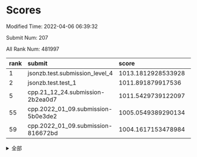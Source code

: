 # Scores

Modified Time: 2022-04-06 06:39:32

Submit Num: 207

All Rank Num: 481997

| rank |               submit               |       score        |       sigma        | pk_num |
| :--- | :--------------------------------- | :----------------- | :----------------- | :----- |
| 1    | jsonzb.test.submission_level_4     | 1013.1812928533928 | 0.807630511046412  | 9311   |
| 2    | jsonzb.test.test_1                 | 1011.891879917536  | 0.794475342582036  | 9315   |
| 5    | cpp.21_12_24.submission-2b2ea0d7   | 1011.5429739122097 | 0.7808090881723186 | 9310   |
| 55   | cpp.2022_01_09.submission-5b0e3de2 | 1005.0549389290134 | 0.7119964506116584 | 9315   |
| 59   | cpp.2022_01_09.submission-816672bd | 1004.1617153478984 | 0.7125376157114786 | 9312   |


<details>
<summary>全部</summary>

| rank |                 submit                 |       score        |       sigma        | pk_num |
| :--- | :------------------------------------- | :----------------- | :----------------- | :----- |
| 1    | jsonzb.test.submission_level_4         | 1013.1812928533928 | 0.807630511046412  | 9311   |
| 2    | jsonzb.test.test_1                     | 1011.891879917536  | 0.794475342582036  | 9315   |
| 3    | gobigger.level_3.submission_level_3_14 | 1011.7406892358936 | 0.7881416586741546 | 9315   |
| 4    | gobigger.level_3.submission_level_3_41 | 1011.6389823604438 | 0.7902412398990102 | 9315   |
| 5    | cpp.21_12_24.submission-2b2ea0d7       | 1011.5429739122097 | 0.7808090881723186 | 9310   |
| 6    | gobigger.level_3.submission_level_3_20 | 1011.5345078441184 | 0.792094965997555  | 9315   |
| 7    | gobigger.level_3.submission_level_3_18 | 1011.4742337828002 | 0.7800620694531627 | 9316   |
| 8    | gobigger.level_3.submission_level_3_45 | 1011.2047723944996 | 0.7926371613127496 | 9312   |
| 9    | gobigger.level_3.submission_level_3_22 | 1011.121423221983  | 0.7816381202453021 | 9315   |
| 10   | gobigger.level_3.submission_level_3_47 | 1011.0184037325558 | 0.7583823328556901 | 9314   |
| 11   | gobigger.level_3.submission_level_3_35 | 1010.8679413575721 | 0.7775868931248758 | 9311   |
| 12   | gobigger.level_3.submission_level_3_16 | 1010.854021582323  | 0.7636454240397053 | 9310   |
| 13   | gobigger.level_3.submission_level_3_36 | 1010.7414106862356 | 0.772559847531819  | 9318   |
| 14   | gobigger.level_3.submission_level_3_17 | 1010.7103815328579 | 0.7574196713229796 | 9314   |
| 15   | gobigger.level_3.submission_level_3_48 | 1010.6695249813515 | 0.7645467118976708 | 9319   |
| 16   | gobigger.level_3.submission_level_3_37 | 1010.5865486062485 | 0.7650356074721516 | 9311   |
| 17   | gobigger.level_3.submission_level_3_1  | 1010.5163910568987 | 0.7475759603833442 | 9313   |
| 18   | gobigger.level_3.submission_level_3_39 | 1010.4535871154183 | 0.7627209211019985 | 9313   |
| 19   | gobigger.level_3.submission_level_3_49 | 1010.4496242512187 | 0.7689094271764529 | 9310   |
| 20   | gobigger.level_3.submission_level_3_42 | 1010.4252241353478 | 0.7605631266339675 | 9309   |
| 21   | gobigger.level_3.submission_level_3_21 | 1010.2747335136218 | 0.7728983382909743 | 9315   |
| 22   | gobigger.level_3.submission_level_3_43 | 1010.2179021302227 | 0.7442676031485753 | 9313   |
| 23   | gobigger.level_3.submission_level_3_23 | 1010.1582647481553 | 0.7483114821105239 | 9311   |
| 24   | gobigger.level_3.submission_level_3_34 | 1010.1509660911167 | 0.7617932115200757 | 9312   |
| 25   | gobigger.level_3.submission_level_3_44 | 1010.1318700961341 | 0.7758911950698552 | 9311   |
| 26   | gobigger.level_3.submission_level_3_2  | 1010.1312604317613 | 0.7715616619329627 | 9312   |
| 27   | gobigger.level_3.submission_level_3_4  | 1010.0980546268632 | 0.7684391437508488 | 9314   |
| 28   | gobigger.level_3.submission_level_3_31 | 1010.010770589788  | 0.7622905102406344 | 9315   |
| 29   | gobigger.level_3.submission_level_3_5  | 1009.9976784400815 | 0.7397823488699502 | 9318   |
| 30   | gobigger.level_3.submission_level_3_30 | 1009.9619910189168 | 0.756001945230281  | 9314   |
| 31   | gobigger.level_3.submission_level_3_10 | 1009.9279243011855 | 0.7429994363866762 | 9312   |
| 32   | gobigger.level_3.submission_level_3_11 | 1009.8879020188765 | 0.7329719024085732 | 9315   |
| 33   | gobigger.level_3.submission_level_3_25 | 1009.8637424043725 | 0.749875593839807  | 9315   |
| 34   | gobigger.level_3.submission_level_3_28 | 1009.7662216790721 | 0.7490412515003014 | 9317   |
| 35   | gobigger.level_3.submission_level_3_24 | 1009.7406583635857 | 0.7563423824620856 | 9316   |
| 36   | gobigger.level_3.submission_level_3_13 | 1009.687905670693  | 0.7545698400802678 | 9315   |
| 37   | gobigger.level_3.submission_level_3_12 | 1009.6598795323313 | 0.7453567367931405 | 9315   |
| 38   | gobigger.level_3.submission_level_3_40 | 1009.6444223986152 | 0.7507253790070586 | 9314   |
| 39   | gobigger.level_3.submission_level_3_46 | 1009.5073349249853 | 0.7320495698673157 | 9316   |
| 40   | gobigger.level_3.submission_level_3_29 | 1009.475094248328  | 0.7536729998977335 | 9315   |
| 41   | gobigger.level_3.submission_level_3_38 | 1009.3493301203906 | 0.7568311585851185 | 9312   |
| 42   | gobigger.level_3.submission_level_3_9  | 1009.2694952599652 | 0.7359599719485468 | 9319   |
| 43   | gobigger.level_3.submission_level_3_26 | 1009.2471470418209 | 0.7596668478249349 | 9311   |
| 44   | gobigger.level_3.submission_level_3_8  | 1009.2169220191533 | 0.7500064661362603 | 9315   |
| 45   | gobigger.level_3.submission_level_3_27 | 1009.1430166544491 | 0.7537920249303479 | 9316   |
| 46   | gobigger.level_3.submission_level_3_19 | 1009.1315071329939 | 0.7495903110070478 | 9315   |
| 47   | gobigger.level_3.submission_level_3_3  | 1008.9164234094542 | 0.7500501601508595 | 9308   |
| 48   | gobigger.level_3.submission_level_3_32 | 1008.913228448757  | 0.7675084925174257 | 9316   |
| 49   | gobigger.level_3.submission_level_3_7  | 1008.8105340707095 | 0.7519404734744399 | 9319   |
| 50   | gobigger.level_3.submission_level_3_0  | 1008.79617209843   | 0.7320088119214928 | 9312   |
| 51   | gobigger.level_3.submission_level_3_33 | 1008.481865156139  | 0.7419491303230419 | 9310   |
| 52   | gobigger.level_3.submission_level_3_15 | 1008.3968028691733 | 0.72576343666257   | 9315   |
| 53   | gobigger.level_3.submission_level_3_6  | 1007.760312697634  | 0.7652794469456702 | 9314   |
| 54   | gobigger.level_1.submission_level_1_35 | 1005.0983589140792 | 0.7323284646183287 | 9311   |
| 55   | cpp.2022_01_09.submission-5b0e3de2     | 1005.0549389290134 | 0.7119964506116584 | 9315   |
| 56   | gobigger.level_1.submission_level_1_26 | 1005.0361624123668 | 0.716259228778064  | 9314   |
| 57   | gobigger.level_1.submission_level_1_34 | 1004.7036624030551 | 0.7275956903926663 | 9314   |
| 58   | gobigger.level_1.submission_level_1_2  | 1004.2818598794637 | 0.7136313629831315 | 9314   |
| 59   | cpp.2022_01_09.submission-816672bd     | 1004.1617153478984 | 0.7125376157114786 | 9312   |
| 60   | gobigger.level_1.submission_level_1_20 | 1004.1496545155528 | 0.730336912879807  | 9314   |
| 61   | gobigger.level_1.submission_level_1_19 | 1004.1262698765025 | 0.7186907881087176 | 9314   |
| 62   | gobigger.level_1.submission_level_1_36 | 1004.0888720112112 | 0.7112377421323205 | 9313   |
| 63   | gobigger.level_1.submission_level_1_39 | 1004.0384368658879 | 0.7206451100930001 | 9314   |
| 64   | gobigger.level_1.submission_level_1_43 | 1003.9604894553461 | 0.7187468827725552 | 9310   |
| 65   | gobigger.level_1.submission_level_1_31 | 1003.9476901888274 | 0.7211159034378979 | 9315   |
| 66   | gobigger.level_1.submission_level_1_0  | 1003.8650995392289 | 0.7223452934407741 | 9319   |
| 67   | gobigger.level_1.submission_level_1_42 | 1003.7090712925789 | 0.7172625939394509 | 9316   |
| 68   | gobigger.level_1.submission_level_1_30 | 1003.7049773388212 | 0.7189151656884528 | 9317   |
| 69   | gobigger.level_1.submission_level_1_13 | 1003.689376053174  | 0.729305416694289  | 9316   |
| 70   | gobigger.level_1.submission_level_1_29 | 1003.6429277168457 | 0.7197819710540545 | 9306   |
| 71   | gobigger.level_1.submission_level_1_49 | 1003.5752288424328 | 0.7137295830510006 | 9313   |
| 72   | gobigger.level_1.submission_level_1_47 | 1003.5075020366331 | 0.7023136193485415 | 9309   |
| 73   | gobigger.level_1.submission_level_1_45 | 1003.4886223071429 | 0.7044927742935916 | 9315   |
| 74   | gobigger.level_1.submission_level_1_11 | 1003.461032256933  | 0.7221768675552187 | 9314   |
| 75   | gobigger.level_1.submission_level_1_12 | 1003.4538969915312 | 0.7074654297527737 | 9314   |
| 76   | gobigger.level_1.submission_level_1_10 | 1003.4307210469636 | 0.7020180720974177 | 9314   |
| 77   | gobigger.level_1.submission_level_1_24 | 1003.4111715213533 | 0.7052643153014703 | 9313   |
| 78   | gobigger.level_1.submission_level_1_16 | 1003.351744701568  | 0.7118345403203457 | 9315   |
| 79   | gobigger.level_1.submission_level_1_25 | 1003.3280970658329 | 0.7193770448559708 | 9311   |
| 80   | gobigger.level_1.submission_level_1_48 | 1003.2652971229803 | 0.7210647919109898 | 9317   |
| 81   | gobigger.level_1.submission_level_1_3  | 1003.1847255081112 | 0.722350499492024  | 9315   |
| 82   | gobigger.level_1.submission_level_1_15 | 1003.1785513182225 | 0.7109462134056993 | 9315   |
| 83   | gobigger.level_1.submission_level_1_5  | 1003.1526264737897 | 0.7119601569882585 | 9314   |
| 84   | gobigger.level_1.submission_level_1_38 | 1003.1288590511916 | 0.7167850552677419 | 9313   |
| 85   | gobigger.level_1.submission_level_1_44 | 1003.0961930362739 | 0.7142517604909023 | 9316   |
| 86   | gobigger.level_1.submission_level_1_46 | 1003.0902566168124 | 0.7185038337233642 | 9316   |
| 87   | gobigger.level_1.submission_level_1_41 | 1003.0184972028491 | 0.7077456759664903 | 9314   |
| 88   | gobigger.level_1.submission_level_1_40 | 1002.9642555700908 | 0.7127444968308789 | 9314   |
| 89   | gobigger.level_1.submission_level_1_14 | 1002.9390017042208 | 0.7101183128662136 | 9315   |
| 90   | gobigger.level_1.submission_level_1_18 | 1002.7693539102306 | 0.7257009244640759 | 9316   |
| 91   | gobigger.level_1.submission_level_1_27 | 1002.7251702755043 | 0.7207171034601131 | 9311   |
| 92   | gobigger.level_1.submission_level_1_17 | 1002.7235297214417 | 0.7081272989806146 | 9319   |
| 93   | gobigger.level_1.submission_level_1_4  | 1002.7192923464191 | 0.7068959170255777 | 9313   |
| 94   | gobigger.level_1.submission_level_1_22 | 1002.6778130306891 | 0.7169022736968524 | 9312   |
| 95   | gobigger.level_1.submission_level_1_37 | 1002.6503130608598 | 0.7200464645232113 | 9315   |
| 96   | gobigger.level_1.submission_level_1_8  | 1002.6351731457704 | 0.7216252305963021 | 9312   |
| 97   | gobigger.level_1.submission_level_1_9  | 1002.5690113437479 | 0.7221678191808033 | 9316   |
| 98   | gobigger.level_1.submission_level_1_23 | 1002.490627156865  | 0.7167672473761536 | 9316   |
| 99   | gobigger.level_1.submission_level_1_1  | 1002.4668122473662 | 0.710892994566953  | 9319   |
| 100  | gobigger.level_1.submission_level_1_33 | 1002.4498264448118 | 0.7133135392350327 | 9313   |
| 101  | gobigger.level_1.submission_level_1_21 | 1002.4004103303224 | 0.7119926899431108 | 9316   |
| 102  | gobigger.level_1.submission_level_1_28 | 1002.2486966843512 | 0.7125761443151809 | 9314   |
| 103  | gobigger.level_1.submission_level_1_7  | 1002.1442209743175 | 0.7076346401985341 | 9313   |
| 104  | gobigger.level_1.submission_level_1_6  | 1002.1004382283991 | 0.7135163921708857 | 9314   |
| 105  | gobigger.level_1.submission_level_1_32 | 1001.5896571657972 | 0.7106434082948313 | 9313   |
| 106  | gobigger.random.submission_random_13   | 996.9673905198119  | 0.7047668872388385 | 9313   |
| 107  | gobigger.random.submission_random_20   | 996.765784655709   | 0.7091418252348283 | 9318   |
| 108  | gobigger.random.submission_random_46   | 996.7610281976412  | 0.7063603857615074 | 9313   |
| 109  | gobigger.random.submission_random_22   | 996.6510569293915  | 0.7067018979545697 | 9314   |
| 110  | gobigger.random.submission_random_6    | 996.6417081498903  | 0.719964415257133  | 9317   |
| 111  | gobigger.random.submission_random_48   | 996.6394750350767  | 0.7155258689669101 | 9312   |
| 112  | gobigger.random.submission_random_41   | 996.6247269152041  | 0.7169437569069195 | 9312   |
| 113  | gobigger.random.submission_random_1    | 996.622709455037   | 0.709738634929559  | 9316   |
| 114  | gobigger.random.submission_random_39   | 996.6071114746269  | 0.7022842358652007 | 9315   |
| 115  | gobigger.random.submission_random_14   | 996.5979318703744  | 0.720987537545628  | 9313   |
| 116  | gobigger.random.submission_random_10   | 996.5847767926929  | 0.7139034680622585 | 9316   |
| 117  | gobigger.random.submission_random_25   | 996.5637170888882  | 0.7017555520938493 | 9312   |
| 118  | gobigger.random.submission_random_38   | 996.5012248092652  | 0.7074203977643094 | 9314   |
| 119  | gobigger.random.submission_random_23   | 996.4755658580008  | 0.6980196369616187 | 9310   |
| 120  | gobigger.random.submission_random_0    | 996.4585493851719  | 0.7052663369252525 | 9317   |
| 121  | gobigger.random.submission_random_16   | 996.4284707519113  | 0.7156949643361735 | 9313   |
| 122  | gobigger.random.submission_random_8    | 996.4236276031587  | 0.7031239191789905 | 9316   |
| 123  | gobigger.random.submission_random_24   | 996.3081237207488  | 0.715104368131726  | 9315   |
| 124  | gobigger.random.submission_random_18   | 996.3031624028266  | 0.7019870906995485 | 9317   |
| 125  | gobigger.random.submission_random_7    | 996.2507265614738  | 0.7100054381237044 | 9315   |
| 126  | gobigger.random.submission_random_27   | 996.2125515732682  | 0.7026332901470835 | 9312   |
| 127  | gobigger.random.submission_random_26   | 996.2073327640804  | 0.7068630965325403 | 9309   |
| 128  | gobigger.random.submission_random_5    | 996.204729335419   | 0.6988905280750859 | 9312   |
| 129  | gobigger.random.submission_random_31   | 996.1973715167892  | 0.7017468931014856 | 9309   |
| 130  | gobigger.random.submission_random_12   | 996.1956363255023  | 0.7153351717407533 | 9316   |
| 131  | gobigger.random.submission_random_11   | 996.1924547598567  | 0.7103551052941971 | 9315   |
| 132  | gobigger.random.submission_random_33   | 996.1833144547167  | 0.7115665672821829 | 9307   |
| 133  | gobigger.random.submission_random_37   | 996.0711065684079  | 0.7030463791594929 | 9309   |
| 134  | gobigger.random.submission_random_49   | 996.0494756804945  | 0.7026692802714942 | 9316   |
| 135  | gobigger.random.submission_random_3    | 996.0135582100635  | 0.7044549893412191 | 9312   |
| 136  | gobigger.random.submission_random_43   | 995.9305481419972  | 0.7127434881125352 | 9320   |
| 137  | gobigger.random.submission_random_32   | 995.907493667607   | 0.7135789763426594 | 9313   |
| 138  | gobigger.random.submission_random_45   | 995.858592907356   | 0.7166425378917705 | 9308   |
| 139  | gobigger.random.submission_random_17   | 995.8459479964199  | 0.7178899784631301 | 9310   |
| 140  | gobigger.random.submission_random_34   | 995.7646416769729  | 0.71403395814918   | 9316   |
| 141  | gobigger.random.submission_random_21   | 995.7627190353327  | 0.700539948352522  | 9308   |
| 142  | gobigger.random.submission_random_9    | 995.6652961313334  | 0.7082271070248966 | 9315   |
| 143  | gobigger.random.submission_random_36   | 995.5955671700217  | 0.7255560659814451 | 9311   |
| 144  | gobigger.random.submission_random_28   | 995.5521300345048  | 0.7235947198264286 | 9319   |
| 145  | gobigger.random.submission_random_2    | 995.4663337722832  | 0.7015430890403487 | 9319   |
| 146  | gobigger.random.submission_random_44   | 995.4561464396666  | 0.7055933233473599 | 9316   |
| 147  | gobigger.random.submission_random_40   | 995.418609454879   | 0.7029439344002815 | 9317   |
| 148  | gobigger.random.submission_random_30   | 995.4126225518329  | 0.7086719748207719 | 9314   |
| 149  | gobigger.random.submission_random_42   | 995.3792529716709  | 0.7103067825811774 | 9312   |
| 150  | gobigger.random.submission_random_15   | 995.3075966629292  | 0.7264359021936553 | 9312   |
| 151  | gobigger.random.submission_random_4    | 995.2656895004645  | 0.7114612101161845 | 9314   |
| 152  | gobigger.level_2.submission_level_2_16 | 995.1057902850746  | 0.7281595722015562 | 9315   |
| 153  | gobigger.random.submission_random_19   | 995.0960636722192  | 0.7172692360492132 | 9316   |
| 154  | gobigger.random.submission_random_47   | 995.0323893072364  | 0.7165375937335462 | 9309   |
| 155  | gobigger.random.submission_random_35   | 995.0214889157589  | 0.7235795637348508 | 9319   |
| 156  | gobigger.level_2.submission_level_2_18 | 994.0834192353099  | 0.7073056245019603 | 9314   |
| 157  | gobigger.random.submission_random_29   | 993.8240742679855  | 0.7082104918173069 | 9317   |
| 158  | gobigger.level_2.submission_level_2_38 | 993.7711661939992  | 0.7286201543698475 | 9315   |
| 159  | gobigger.level_2.submission_level_2_35 | 993.7116977343733  | 0.7371933144871439 | 9319   |
| 160  | gobigger.level_2.submission_level_2_47 | 992.9595087075801  | 0.7384488601943847 | 9314   |
| 161  | gobigger.level_2.submission_level_2_0  | 992.9562841115188  | 0.7360662782416207 | 9313   |
| 162  | gobigger.level_2.submission_level_2_31 | 992.9427079729139  | 0.7361029299443517 | 9312   |
| 163  | gobigger.level_2.submission_level_2_5  | 992.9375622991048  | 0.7437006661843978 | 9315   |
| 164  | gobigger.level_2.submission_level_2_23 | 992.9318407644865  | 0.7505142472261931 | 9308   |
| 165  | gobigger.level_2.submission_level_2_6  | 992.9200810460204  | 0.7445435694939724 | 9318   |
| 166  | gobigger.level_2.submission_level_2_36 | 992.779021170346   | 0.7447351702406001 | 9315   |
| 167  | gobigger.level_2.submission_level_2_46 | 992.7259416188417  | 0.714567610481687  | 9314   |
| 168  | gobigger.level_2.submission_level_2_11 | 992.5368470558284  | 0.7263254084499641 | 9312   |
| 169  | gobigger.level_2.submission_level_2_21 | 992.4540967521968  | 0.7462195654686585 | 9320   |
| 170  | gobigger.level_2.submission_level_2_29 | 992.4528233800932  | 0.7464783233283526 | 9316   |
| 171  | gobigger.level_2.submission_level_2_32 | 992.4094181790232  | 0.7481006480374042 | 9318   |
| 172  | gobigger.level_2.submission_level_2_25 | 992.3976346618133  | 0.7536338955146521 | 9316   |
| 173  | gobigger.level_2.submission_level_2_39 | 992.3891045578839  | 0.7370673809454003 | 9317   |
| 174  | gobigger.level_2.submission_level_2_34 | 992.3725440260457  | 0.7466357411562139 | 9313   |
| 175  | gobigger.level_2.submission_level_2_30 | 992.3416141125623  | 0.7535480925629175 | 9312   |
| 176  | gobigger.level_2.submission_level_2_13 | 992.3391596503172  | 0.7601632372231625 | 9313   |
| 177  | gobigger.level_2.submission_level_2_19 | 992.1991946113909  | 0.750598584888191  | 9313   |
| 178  | gobigger.level_2.submission_level_2_40 | 992.155310507574   | 0.7407444580575426 | 9313   |
| 179  | gobigger.level_2.submission_level_2_45 | 992.1545276798     | 0.7671783879300617 | 9308   |
| 180  | gobigger.level_2.submission_level_2_10 | 992.1351254384741  | 0.7280700146532286 | 9313   |
| 181  | gobigger.level_2.submission_level_2_26 | 992.1283061035668  | 0.7596172941184223 | 9315   |
| 182  | gobigger.level_2.submission_level_2_24 | 992.0879247772481  | 0.7495020824795345 | 9317   |
| 183  | gobigger.level_2.submission_level_2_14 | 992.0586472136351  | 0.7565264863459898 | 9315   |
| 184  | gobigger.level_2.submission_level_2_37 | 992.0246664146755  | 0.7606683546529761 | 9314   |
| 185  | gobigger.level_2.submission_level_2_3  | 992.0172972741162  | 0.7532022425372101 | 9313   |
| 186  | gobigger.level_2.submission_level_2_12 | 991.9569517784365  | 0.7441235203322272 | 9316   |
| 187  | gobigger.level_2.submission_level_2_33 | 991.9271048333982  | 0.7602163007685239 | 9311   |
| 188  | gobigger.level_2.submission_level_2_48 | 991.9191576747917  | 0.7465615723085042 | 9319   |
| 189  | gobigger.level_2.submission_level_2_43 | 991.9074515107593  | 0.7460078665733426 | 9317   |
| 190  | gobigger.level_2.submission_level_2_1  | 991.8355568778769  | 0.7737304792976311 | 9313   |
| 191  | gobigger.level_2.submission_level_2_28 | 991.7467723531439  | 0.7384788053259717 | 9311   |
| 192  | gobigger.level_2.submission_level_2_2  | 991.740225646967   | 0.771694540945532  | 9314   |
| 193  | gobigger.level_2.submission_level_2_7  | 991.7006976866028  | 0.7771862540298671 | 9309   |
| 194  | gobigger.level_2.submission_level_2_9  | 991.6863004935657  | 0.7337640641542928 | 9313   |
| 195  | gobigger.level_2.submission_level_2_44 | 991.5651564752386  | 0.7676934303530316 | 9314   |
| 196  | gobigger.level_2.submission_level_2_49 | 991.5344158527522  | 0.7367825808989009 | 9310   |
| 197  | gobigger.level_2.submission_level_2_27 | 991.5317575658297  | 0.7616066090725556 | 9310   |
| 198  | gobigger.level_2.submission_level_2_22 | 991.5100984437368  | 0.7582411892302008 | 9318   |
| 199  | gobigger.level_2.submission_level_2_17 | 991.4377585299652  | 0.7454026802716068 | 9317   |
| 200  | gobigger.level_2.submission_level_2_4  | 991.3758187108397  | 0.7445298243145142 | 9311   |
| 201  | gobigger.level_2.submission_level_2_41 | 991.2694831390137  | 0.7322800193722909 | 9315   |
| 202  | gobigger.level_2.submission_level_2_42 | 991.2613112840545  | 0.7416287523446621 | 9315   |
| 203  | gobigger.level_2.submission_level_2_15 | 991.0753561887365  | 0.7743218522333004 | 9312   |
| 204  | gobigger.level_2.submission_level_2_8  | 991.0315479997764  | 0.7586797048916978 | 9313   |
| 205  | gobigger.level_2.submission_level_2_20 | 990.6791960822424  | 0.7541966607369297 | 9315   |
| 206  | gobigger.none.submission_none_0        | 978.5232297303668  | 1.265097829650488  | 9317   |
| 207  | gobigger.none.submission_none_1        | 975.1207814190415  | 1.4614843189044566 | 9315   |

</details>